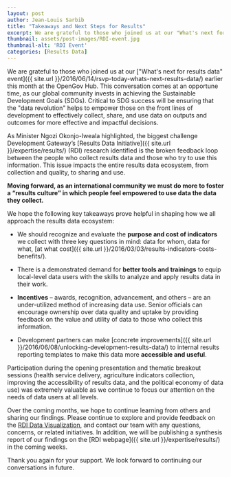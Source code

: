 ```yaml
---
layout: post
author: Jean-Louis Sarbib
title: "Takeaways and Next Steps for Results"
excerpt: We are grateful to those who joined us at our "What's next for results data" event earlier this month at the OpenGov Hub...
thumbnail: assets/post-images/RDI-event.jpg
thumbnail-alt: 'RDI Event'
categories: [Results Data]
---
```


We are grateful to those who joined us at our ["What's next for results data" event]({{ site.url }}/2016/06/14/rsvp-today-whats-next-results-data/) earlier this month at the OpenGov Hub. This conversation comes at an opportune time, as our global community invests in achieving the Sustainable Development Goals (SDGs). Critical to SDG success will be ensuring that the "data revolution" helps to empower those on the front lines of development to effectively collect, share, and use data on outputs and outcomes for more effective and impactful decisions.

As Minister Ngozi Okonjo-Iweala highlighted, the biggest challenge Development Gateway’s [Results Data Initiative]({{ site.url }}/expertise/results/) (RDI) research identified is the broken feedback loop between the people who collect results data and those who try to use this information. This issue impacts the entire results data ecosystem, from collection and quality, to sharing and use.

**Moving forward, as an international community we must do more to foster a “results culture” in which people feel empowered to use data the data they collect.**

We hope the following key takeaways prove helpful in shaping how we all approach the results data ecosystem:

- We should recognize and evaluate the **purpose and cost of indicators** we collect with three key questions in mind: data for whom, data for what, [at what cost]({{ site.url }}/2016/03/03/results-indicators-costs-benefits/).

- There is a demonstrated demand for **better tools and trainings** to equip local-level data users with the skills to analyze and apply results data in their work.

- **Incentives** – awards, recognition, advancement, and others – are an under-utilized method of increasing data use. Senior officials can encourage ownership over data quality and uptake by providing feedback on the value and utility of data to those who collect this information.

- Development partners can make [concrete improvements]({{ site.url }}/2016/06/08/unlocking-development-results-data/) to internal results reporting templates to make this data more **accessible and useful**.

Participation during the opening presentation and thematic breakout sessions (health service delivery, agriculture indicators collection, improving the accessibility of results data, and the political economy of data use) was extremely valuable as we continue to focus our attention on the needs of data users at all levels.

Over the coming months, we hope to continue learning from others and sharing our findings. Please continue to explore and provide feedback on the [RDI Data Visualization](http://rdi.developmentgateway.org), and contact our team with any questions, concerns, or related initiatives. In addition, we will be publishing a synthesis report of our findings on the [RDI webpage]({{ site.url }}/expertise/results/) in the coming weeks.

Thank you again for your support. We look forward to continuing our conversations in future.  

